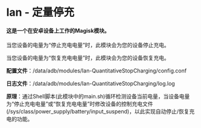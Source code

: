 # Ian - 定量停充
#### 这是一个在安卓设备上工作的Magisk模块。

当您设备的电量为“停止充电电量”时，此模块会为您的设备停止充电。

当您设备的电量为“恢复充电电量”时，此模块会为您的设备恢复充电。

**配置文件**：/data/adb/modules/Ian-QuantitativeStopCharging/config.conf

**日志文件**：/data/adb/modules/Ian-QuantitativeStopCharging/log.log

**原理**：通过Shell脚本(此模块中的main.sh)循环检测设备当前电量，当设备电量为“停止充电电量”或“恢复充电电量”时修改设备的控制充电文件(/sys/class/power_supply/battery/input_suspend)，以此实现自动停止/恢复充电的功能。
